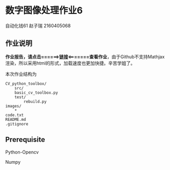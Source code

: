# 数字图像处理作业6
自动化钱61 赵子瑞 2160405068
## 作业说明

**作业报告，请点击======>[链接](https://1989Ryan.github.io/DIPhw/hw6.html)<=======查看作业**，由于Github不支持Mathjax渲染，所以采用html的形式，加载速度也更加快捷。辛苦学姐了。

本次作业结构为

```
CV_python_toolbox/
    src/
	basic_cv_toolbox.py
    test/
    	rebuild.py
images/
	*
code.txt
README.md
.gitignore
```
## Prerequisite

Python-Opencv

Numpy

